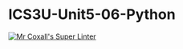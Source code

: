 # ICS3U-Unit5-06-Python

[![Mr Coxall's Super Linter](https://github.com/Kyanh-Pham/ICS3U-Unit5-06-Python/workflows/Mr%20Coxall's%20Super%20Linter/badge.svg)](https://github.com/Kyanh-Pham/ICS3U-Unit5-06-Python/actions/)
